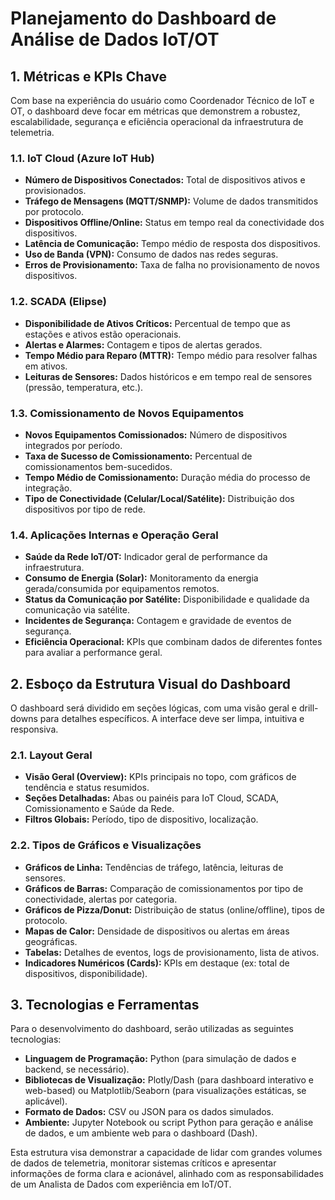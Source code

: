 
# Planejamento do Dashboard de Análise de Dados IoT/OT

## 1. Métricas e KPIs Chave

Com base na experiência do usuário como Coordenador Técnico de IoT e OT, o dashboard deve focar em métricas que demonstrem a robustez, escalabilidade, segurança e eficiência operacional da infraestrutura de telemetria.

### 1.1. IoT Cloud (Azure IoT Hub)
- **Número de Dispositivos Conectados:** Total de dispositivos ativos e provisionados.
- **Tráfego de Mensagens (MQTT/SNMP):** Volume de dados transmitidos por protocolo.
- **Dispositivos Offline/Online:** Status em tempo real da conectividade dos dispositivos.
- **Latência de Comunicação:** Tempo médio de resposta dos dispositivos.
- **Uso de Banda (VPN):** Consumo de dados nas redes seguras.
- **Erros de Provisionamento:** Taxa de falha no provisionamento de novos dispositivos.

### 1.2. SCADA (Elipse)
- **Disponibilidade de Ativos Críticos:** Percentual de tempo que as estações e ativos estão operacionais.
- **Alertas e Alarmes:** Contagem e tipos de alertas gerados.
- **Tempo Médio para Reparo (MTTR):** Tempo médio para resolver falhas em ativos.
- **Leituras de Sensores:** Dados históricos e em tempo real de sensores (pressão, temperatura, etc.).

### 1.3. Comissionamento de Novos Equipamentos
- **Novos Equipamentos Comissionados:** Número de dispositivos integrados por período.
- **Taxa de Sucesso de Comissionamento:** Percentual de comissionamentos bem-sucedidos.
- **Tempo Médio de Comissionamento:** Duração média do processo de integração.
- **Tipo de Conectividade (Celular/Local/Satélite):** Distribuição dos dispositivos por tipo de rede.

### 1.4. Aplicações Internas e Operação Geral
- **Saúde da Rede IoT/OT:** Indicador geral de performance da infraestrutura.
- **Consumo de Energia (Solar):** Monitoramento da energia gerada/consumida por equipamentos remotos.
- **Status da Comunicação por Satélite:** Disponibilidade e qualidade da comunicação via satélite.
- **Incidentes de Segurança:** Contagem e gravidade de eventos de segurança.
- **Eficiência Operacional:** KPIs que combinam dados de diferentes fontes para avaliar a performance geral.

## 2. Esboço da Estrutura Visual do Dashboard

O dashboard será dividido em seções lógicas, com uma visão geral e drill-downs para detalhes específicos. A interface deve ser limpa, intuitiva e responsiva.

### 2.1. Layout Geral
- **Visão Geral (Overview):** KPIs principais no topo, com gráficos de tendência e status resumidos.
- **Seções Detalhadas:** Abas ou painéis para IoT Cloud, SCADA, Comissionamento e Saúde da Rede.
- **Filtros Globais:** Período, tipo de dispositivo, localização.

### 2.2. Tipos de Gráficos e Visualizações
- **Gráficos de Linha:** Tendências de tráfego, latência, leituras de sensores.
- **Gráficos de Barras:** Comparação de comissionamentos por tipo de conectividade, alertas por categoria.
- **Gráficos de Pizza/Donut:** Distribuição de status (online/offline), tipos de protocolo.
- **Mapas de Calor:** Densidade de dispositivos ou alertas em áreas geográficas.
- **Tabelas:** Detalhes de eventos, logs de provisionamento, lista de ativos.
- **Indicadores Numéricos (Cards):** KPIs em destaque (ex: total de dispositivos, disponibilidade).

## 3. Tecnologias e Ferramentas

Para o desenvolvimento do dashboard, serão utilizadas as seguintes tecnologias:
- **Linguagem de Programação:** Python (para simulação de dados e backend, se necessário).
- **Bibliotecas de Visualização:** Plotly/Dash (para dashboard interativo e web-based) ou Matplotlib/Seaborn (para visualizações estáticas, se aplicável).
- **Formato de Dados:** CSV ou JSON para os dados simulados.
- **Ambiente:** Jupyter Notebook ou script Python para geração e análise de dados, e um ambiente web para o dashboard (Dash).

Esta estrutura visa demonstrar a capacidade de lidar com grandes volumes de dados de telemetria, monitorar sistemas críticos e apresentar informações de forma clara e acionável, alinhado com as responsabilidades de um Analista de Dados com experiência em IoT/OT.

